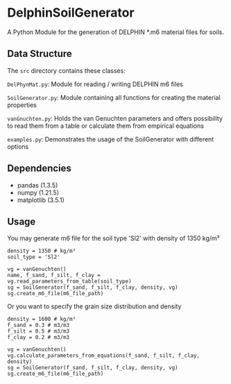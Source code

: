 # DelphinSoilGenerator
A Python Module for the generation of DELPHIN *.m6 material files for soils.

## Data Structure

The `src` directory contains these classes:

`DelPhynMat.py`: Module for reading / writing DELPHIN m6 files 

`SoilGenerator.py`: Module containing all functions for creating the material properties

`vanGnuchten.py`: Holds the van Genuchten parameters and offers possibility to read them from a table or calculate them from empirical equations 

`examples.py`: Demonstrates the usage of the SoilGenerator with different options


## Dependencies
- pandas (1.3.5)
- numpy (1.21.5)
- matplotlib (3.5.1)

## Usage

You may generate m6 file for the soil type 'Sl2' with density of 1350 kg/m³

````
density = 1350 # kg/m³
soil_type = 'Sl2'

vg = vanGenuchten()
name, f_sand, f_silt, f_clay = vg.read_parameters_from_table(soil_type)
sg = SoilGenerator(f_sand, f_silt, f_clay, density, vg)
sg.create_m6_file(m6_file_path)

````

Or you want to specify the grain size distribution and density

```
density = 1600 # kg/m³
f_sand = 0.3 # m3/m3
f_silt = 0.5 # m3/m3
f_clay = 0.2 # m3/m3

vg = vanGenuchten()
vg.calculate_parameters_from_equations(f_sand, f_silt, f_clay, density)
sg = SoilGenerator(f_sand, f_silt, f_clay, density, vg)
sg.create_m6_file(m6_file_path)
```